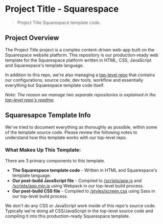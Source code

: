 Project Title - Squarespace
=======
> Project Title Squarespace template code.



## Project Overview
The Project Title project is a complex content-driven web-app built on the Squarespace website platform. This repository is our production-ready web template for the Squarespace platform written in HTML, CSS, JavaScript and Squarespace's template language.

In addition to this repo, we're also managing a [top-level repo](https://github.com/your-username/your-project-title) that contains our configurations, source code, dev tools, workflow and essentially everything but Squarespace template code itself.

*Note: The reason we manage two separate repositories is explained in the [top-level repo's readme](https://github.com/your-username/your-project-title).*



## Squaresapce Template Info
We've tried to document everything as thoroughly as possible, within some of the template source code. Please review the following notes to understand how this template works with our top-level repo.

### What Makes Up This Template:
There are 3 primary components to this template.

* **The Squarespace template code** - Written in HTML and Squarespace's template language.
* **Our post-build JavaScript file** - Compiled to [/scripts/app.js](/scripts/app.js) and [/scripts/app.min.js](/scripts/app.min.js) using Webpack in our top-level build process.
* **Our post-build CSS file** - Compiled to [/styles/screen.css](/styles/screen.css) using Sass in our top-level build process.

We don't do any CSS or JavaScript work inside of this repo's source code. Typically we're doing all CSS/JavaScript in the top-level source code and compiling it into this production-ready Squarespace template.
